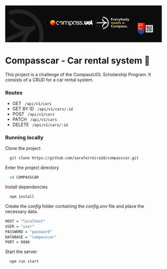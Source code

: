 
![Logo](https://github.com/carolinecobucci/plant-ecommerce/raw/main/src/assets/compass%20uol%20header.jpeg)

# Compasscar - Car rental system 🚗  
This project is a challenge of the CompassUOL Scholarship Program. It consists of a CRUD for a car rental system.



### Routes

- GET ``` /api/v1/cars```
- GET BY ID ``` /api/v1/cars/:id```
- POST ``` /api/v1/cars```
- PATCH ``` /api/v1/cars```
- DELETE ``` /api/v1/cars/:id```


### Running locally

Clone the project

```bash
  git clone https://github.com/saraferreira10/compasscar.git
```

Enter the project directory

```bash
  cd COMPASSCAR
```

Install dependencies

```bash
  npm install
```

Create the *config* folder containing the *config.env* file and place the necessary data.

```bash
HOST = "localhost"
USER = "user"
PASSWORD = "password"
DATABASE = "compasscar"
PORT = 8080
```

Start the server

```bash
  npm run start
```

